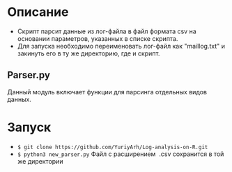 # Описание 
- Скрипт парсит данные из лог-файла в файл формата csv на основании параметров, указанных в списке скрипта.
- Для запуска необходимо переименовать лог-файл как "maillog.txt" и закинуть его в ту же директорию, где и скрипт.

## Parser.py
Данный модуль включает функции для парсинга отдельных видов данных.


# Запуск
- `$ git clone https://github.com/YuriyArh/Log-analysis-on-R.git`
- `$ python3 new_parser.py`
Файл с расширением  .csv сохранится в той же директории
